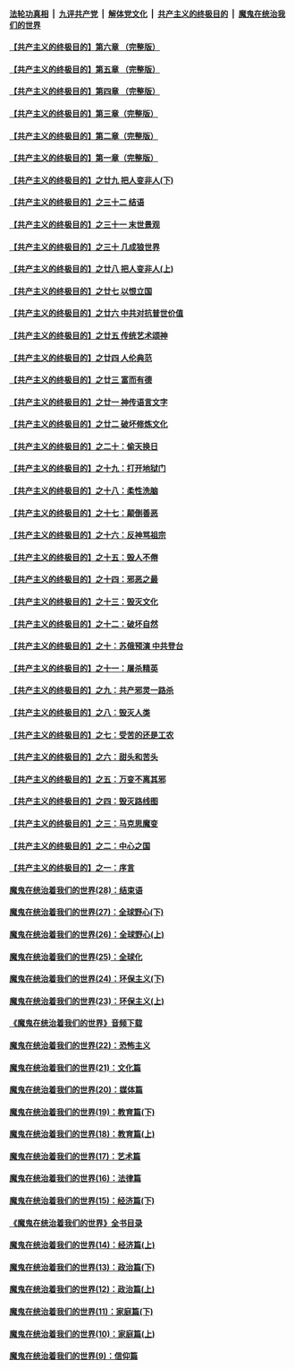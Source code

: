 

####  [法轮功真相](../../../../basic/blob/master/README.md?t=04120501) &nbsp;|&nbsp; [九评共产党](../../../../9ping.md/blob/master/README.md?t=04120501) &nbsp;|&nbsp; [解体党文化](../../../../jtdwh.md/blob/master/README.md?t=04120501)  &nbsp;|&nbsp; [共产主义的终极目的](../../../../gczydzjmd.md/blob/master/README.md?t=04120501) &nbsp;|&nbsp; [魔鬼在统治我们的世界](../../../../mgztzwmdsj.md/blob/master/README.md?t=04120501) 

#### [【共产主义的终极目的】第六章 （完整版）](../pages/nsc422/n11428913.md?t=04120501) 

#### [【共产主义的终极目的】第五章 （完整版）](../pages/nsc422/n11428912.md?t=04120501) 

#### [【共产主义的终极目的】第四章 （完整版）](../pages/nsc422/n11428907.md?t=04120501) 

#### [【共产主义的终极目的】第三章（完整版）](../pages/nsc422/n11428848.md?t=04120501) 

#### [【共产主义的终极目的】第二章（完整版）](../pages/nsc422/n11428831.md?t=04120501) 

#### [【共产主义的终极目的】第一章（完整版）](../pages/nsc422/n11417651.md?t=04120501) 

#### [【共产主义的终极目的】之廿九 把人变非人(下)](../pages/nsc422/n11344140.md?t=04120501) 

#### [【共产主义的终极目的】之三十二 结语](../pages/nsc422/n11360535.md?t=04120501) 

#### [【共产主义的终极目的】之三十一 末世景观](../pages/nsc422/n11351129.md?t=04120501) 

#### [【共产主义的终极目的】之三十 几成狼世界](../pages/nsc422/n11348280.md?t=04120501) 

#### [【共产主义的终极目的】之廿八 把人变非人(上)](../pages/nsc422/n11340492.md?t=04120501) 

#### [【共产主义的终极目的】之廿七 以恨立国](../pages/nsc422/n11336944.md?t=04120501) 

#### [【共产主义的终极目的】之廿六 中共对抗普世价值](../pages/nsc422/n11324785.md?t=04120501) 

#### [【共产主义的终极目的】之廿五 传统艺术颂神](../pages/nsc422/n11296396.md?t=04120501) 

#### [【共产主义的终极目的】之廿四 人伦典范](../pages/nsc422/n11296397.md?t=04120501) 

#### [【共产主义的终极目的】之廿三 富而有德](../pages/nsc422/n11283598.md?t=04120501) 

#### [【共产主义的终极目的】之廿一 神传语言文字](../pages/nsc422/n11263265.md?t=04120501) 

#### [【共产主义的终极目的】之廿二 破坏修炼文化](../pages/nsc422/n11245728.md?t=04120501) 

#### [【共产主义的终极目的】之二十：偷天换日](../pages/nsc422/n11238846.md?t=04120501) 

#### [【共产主义的终极目的】之十九：打开地狱门](../pages/nsc422/n11206376.md?t=04120501) 

#### [【共产主义的终极目的】之十八：柔性洗脑](../pages/nsc422/n11199994.md?t=04120501) 

#### [【共产主义的终极目的】之十七：颠倒善恶](../pages/nsc422/n11179782.md?t=04120501) 

#### [【共产主义的终极目的】之十六：反神骂祖宗](../pages/nsc422/n11166798.md?t=04120501) 

#### [【共产主义的终极目的】之十五：毁人不倦](../pages/nsc422/n11166792.md?t=04120501) 

#### [【共产主义的终极目的】之十四：邪恶之最](../pages/nsc422/n11150249.md?t=04120501) 

#### [【共产主义的终极目的】之十三：毁灭文化](../pages/nsc422/n11135227.md?t=04120501) 

#### [【共产主义的终极目的】之十二：破坏自然](../pages/nsc422/n11135214.md?t=04120501) 

#### [【共产主义的终极目的】之十：苏俄预演 中共登台](../pages/nsc422/n11118424.md?t=04120501) 

#### [【共产主义的终极目的】之十一：屠杀精英](../pages/nsc422/n11118442.md?t=04120501) 

#### [【共产主义的终极目的】之九：共产邪灵一路杀](../pages/nsc422/n11114139.md?t=04120501) 

#### [【共产主义的终极目的】之八：毁灭人类](../pages/nsc422/n11108503.md?t=04120501) 

#### [【共产主义的终极目的】之七：受苦的还是工农](../pages/nsc422/n11101809.md?t=04120501) 

#### [【共产主义的终极目的】之六：甜头和苦头](../pages/nsc422/n11096971.md?t=04120501) 

#### [【共产主义的终极目的】之五：万变不离其邪](../pages/nsc422/n11091285.md?t=04120501) 

#### [【共产主义的终极目的】之四：毁灭路线图](../pages/nsc422/n11086284.md?t=04120501) 

#### [【共产主义的终极目的】之三：马克思魔变](../pages/nsc422/n11061941.md?t=04120501) 

#### [【共产主义的终极目的】之二：中心之国](../pages/nsc422/n11047728.md?t=04120501) 

#### [【共产主义的终极目的】之一：序言](../pages/nsc422/n11086077.md?t=04120501) 

#### [魔鬼在统治着我们的世界(28)：结束语](../pages/nsc422/n10936246.md?t=04120501) 

#### [魔鬼在统治着我们的世界(27)：全球野心(下)](../pages/nsc422/n10928319.md?t=04120501) 

#### [魔鬼在统治着我们的世界(26)：全球野心(上)](../pages/nsc422/n10900318.md?t=04120501) 

#### [魔鬼在统治着我们的世界(25)：全球化](../pages/nsc422/n10788205.md?t=04120501) 

#### [魔鬼在统治着我们的世界(24)：环保主义(下)](../pages/nsc422/n10695307.md?t=04120501) 

#### [魔鬼在统治着我们的世界(23)：环保主义(上)](../pages/nsc422/n10688613.md?t=04120501) 

#### [《魔鬼在统治着我们的世界》音频下载](../pages/nsc422/n10635553.md?t=04120501) 

#### [魔鬼在统治着我们的世界(22)：恐怖主义](../pages/nsc422/n10614727.md?t=04120501) 

#### [魔鬼在统治着我们的世界(21)：文化篇](../pages/nsc422/n10597706.md?t=04120501) 

#### [魔鬼在统治着我们的世界(20)：媒体篇](../pages/nsc422/n10586579.md?t=04120501) 

#### [魔鬼在统治着我们的世界(19)：教育篇(下)](../pages/nsc422/n10564808.md?t=04120501) 

#### [魔鬼在统治着我们的世界(18)：教育篇(上)](../pages/nsc422/n10526970.md?t=04120501) 

#### [魔鬼在统治着我们的世界(17)：艺术篇](../pages/nsc422/n10499093.md?t=04120501) 

#### [魔鬼在统治着我们的世界(16)：法律篇](../pages/nsc422/n10485969.md?t=04120501) 

#### [魔鬼在统治着我们的世界(15)：经济篇(下)](../pages/nsc422/n10469975.md?t=04120501) 

#### [《魔鬼在统治着我们的世界》全书目录](../pages/nsc422/n10464261.md?t=04120501) 

#### [魔鬼在统治着我们的世界(14)：经济篇(上)](../pages/nsc422/n10457370.md?t=04120501) 

#### [魔鬼在统治着我们的世界(13)：政治篇(下)](../pages/nsc422/n10448270.md?t=04120501) 

#### [魔鬼在统治着我们的世界(12)：政治篇(上)](../pages/nsc422/n10444576.md?t=04120501) 

#### [魔鬼在统治着我们的世界(11)：家庭篇(下)](../pages/nsc422/n10440961.md?t=04120501) 

#### [魔鬼在统治着我们的世界(10)：家庭篇(上)](../pages/nsc422/n10435448.md?t=04120501) 

#### [魔鬼在统治着我们的世界(9)：信仰篇](../pages/nsc422/n10432159.md?t=04120501) 

